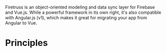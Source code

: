Firetruss is an object-oriented modeling and data sync layer for Firebase and Vue.js.  While a powerful framework in its own right, it's also compatible with Angular.js (v1), which makes it great for migrating your app from Angular to Vue.

# Principles

